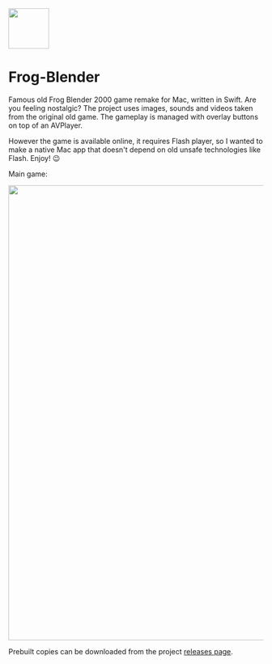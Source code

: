 <img src="http://i.imgur.com/VGlMnwg.png" width="80px" />
<h1>Frog-Blender</h1>

Famous old Frog Blender 2000 game remake for Mac, written in Swift. Are you feeling nostalgic?
The project uses images, sounds and videos taken from the original old game. The gameplay is managed with overlay buttons on top of an AVPlayer. 

However the game is available online, it requires Flash player, so I wanted to make a native Mac app that doesn't depend on old unsafe technologies like Flash. Enjoy! :wink:

Main game:

<img src="http://i.imgur.com/QuqEVA7.jpg" width="900px" />


Prebuilt copies can be downloaded from the project [releases page](https://github.com/balazs630/Frog-Blender/releases).
